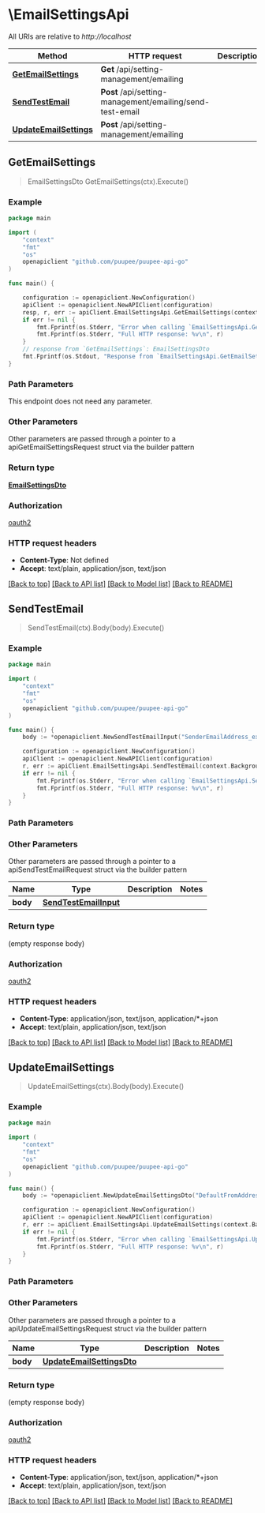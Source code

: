 # \EmailSettingsApi

All URIs are relative to *http://localhost*

Method | HTTP request | Description
------------- | ------------- | -------------
[**GetEmailSettings**](EmailSettingsApi.md#GetEmailSettings) | **Get** /api/setting-management/emailing | 
[**SendTestEmail**](EmailSettingsApi.md#SendTestEmail) | **Post** /api/setting-management/emailing/send-test-email | 
[**UpdateEmailSettings**](EmailSettingsApi.md#UpdateEmailSettings) | **Post** /api/setting-management/emailing | 



## GetEmailSettings

> EmailSettingsDto GetEmailSettings(ctx).Execute()



### Example

```go
package main

import (
    "context"
    "fmt"
    "os"
    openapiclient "github.com/puupee/puupee-api-go"
)

func main() {

    configuration := openapiclient.NewConfiguration()
    apiClient := openapiclient.NewAPIClient(configuration)
    resp, r, err := apiClient.EmailSettingsApi.GetEmailSettings(context.Background()).Execute()
    if err != nil {
        fmt.Fprintf(os.Stderr, "Error when calling `EmailSettingsApi.GetEmailSettings``: %v\n", err)
        fmt.Fprintf(os.Stderr, "Full HTTP response: %v\n", r)
    }
    // response from `GetEmailSettings`: EmailSettingsDto
    fmt.Fprintf(os.Stdout, "Response from `EmailSettingsApi.GetEmailSettings`: %v\n", resp)
}
```

### Path Parameters

This endpoint does not need any parameter.

### Other Parameters

Other parameters are passed through a pointer to a apiGetEmailSettingsRequest struct via the builder pattern


### Return type

[**EmailSettingsDto**](EmailSettingsDto.md)

### Authorization

[oauth2](../README.md#oauth2)

### HTTP request headers

- **Content-Type**: Not defined
- **Accept**: text/plain, application/json, text/json

[[Back to top]](#) [[Back to API list]](../README.md#documentation-for-api-endpoints)
[[Back to Model list]](../README.md#documentation-for-models)
[[Back to README]](../README.md)


## SendTestEmail

> SendTestEmail(ctx).Body(body).Execute()



### Example

```go
package main

import (
    "context"
    "fmt"
    "os"
    openapiclient "github.com/puupee/puupee-api-go"
)

func main() {
    body := *openapiclient.NewSendTestEmailInput("SenderEmailAddress_example", "TargetEmailAddress_example", "Subject_example") // SendTestEmailInput |  (optional)

    configuration := openapiclient.NewConfiguration()
    apiClient := openapiclient.NewAPIClient(configuration)
    r, err := apiClient.EmailSettingsApi.SendTestEmail(context.Background()).Body(body).Execute()
    if err != nil {
        fmt.Fprintf(os.Stderr, "Error when calling `EmailSettingsApi.SendTestEmail``: %v\n", err)
        fmt.Fprintf(os.Stderr, "Full HTTP response: %v\n", r)
    }
}
```

### Path Parameters



### Other Parameters

Other parameters are passed through a pointer to a apiSendTestEmailRequest struct via the builder pattern


Name | Type | Description  | Notes
------------- | ------------- | ------------- | -------------
 **body** | [**SendTestEmailInput**](SendTestEmailInput.md) |  | 

### Return type

 (empty response body)

### Authorization

[oauth2](../README.md#oauth2)

### HTTP request headers

- **Content-Type**: application/json, text/json, application/*+json
- **Accept**: text/plain, application/json, text/json

[[Back to top]](#) [[Back to API list]](../README.md#documentation-for-api-endpoints)
[[Back to Model list]](../README.md#documentation-for-models)
[[Back to README]](../README.md)


## UpdateEmailSettings

> UpdateEmailSettings(ctx).Body(body).Execute()



### Example

```go
package main

import (
    "context"
    "fmt"
    "os"
    openapiclient "github.com/puupee/puupee-api-go"
)

func main() {
    body := *openapiclient.NewUpdateEmailSettingsDto("DefaultFromAddress_example", "DefaultFromDisplayName_example") // UpdateEmailSettingsDto |  (optional)

    configuration := openapiclient.NewConfiguration()
    apiClient := openapiclient.NewAPIClient(configuration)
    r, err := apiClient.EmailSettingsApi.UpdateEmailSettings(context.Background()).Body(body).Execute()
    if err != nil {
        fmt.Fprintf(os.Stderr, "Error when calling `EmailSettingsApi.UpdateEmailSettings``: %v\n", err)
        fmt.Fprintf(os.Stderr, "Full HTTP response: %v\n", r)
    }
}
```

### Path Parameters



### Other Parameters

Other parameters are passed through a pointer to a apiUpdateEmailSettingsRequest struct via the builder pattern


Name | Type | Description  | Notes
------------- | ------------- | ------------- | -------------
 **body** | [**UpdateEmailSettingsDto**](UpdateEmailSettingsDto.md) |  | 

### Return type

 (empty response body)

### Authorization

[oauth2](../README.md#oauth2)

### HTTP request headers

- **Content-Type**: application/json, text/json, application/*+json
- **Accept**: text/plain, application/json, text/json

[[Back to top]](#) [[Back to API list]](../README.md#documentation-for-api-endpoints)
[[Back to Model list]](../README.md#documentation-for-models)
[[Back to README]](../README.md)

